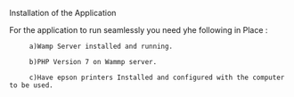 Installation of the Application

For the application to run seamlessly you need yhe following in Place :

         a)Wamp Server installed and running.
         
         b)PHP Version 7 on Wammp server.
         
         c)Have epson printers Installed and configured with the computer to be used.
         

